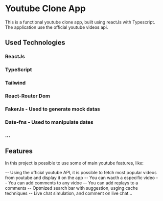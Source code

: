 # Youtube Clone App

This is a functional youtube clone app, built using reactJs with Typescript. The application use the official youtube videos api.


## Used Technologies

### ReactJs
### TypeScript
### Tailwind
### React-Router Dom
### FakerJs - Used to generate mock datas
### Date-fns - Used to manipulate dates
### ... 

## Features
In this project is possible to use some of main youtube features, like:

-- Using the official youtube API, it is possible to fetch most popular videos from youtube and display it on the app
-- You can wacth a especific video
-- You can add comments to any vidoe 
-- You can add replays to a comments
-- Optmized search bar with suggestion, usging cache techniques 
-- Live chat simulation, and comment on live chat...

